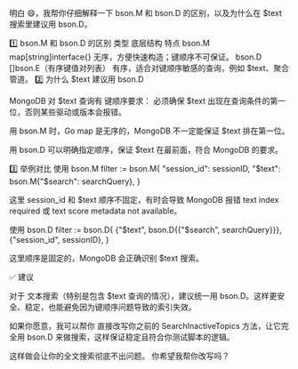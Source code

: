 明白 😄，我帮你仔细解释一下 bson.M 和 bson.D 的区别，以及为什么在 $text 搜索里建议用 bson.D。

1️⃣ bson.M 和 bson.D 的区别
类型	底层结构	特点
bson.M	map[string]interface{}	无序，方便快速构造；键顺序不可保证。
bson.D	[]bson.E（有序键值对列表）	有序，适合对键顺序敏感的查询，例如 $text、聚合管道。
2️⃣ 为什么 $text 建议用 bson.D

MongoDB 对 $text 查询有 键顺序要求：
必须确保 $text 出现在查询条件的第一位，否则某些驱动或版本会报错。

用 bson.M 时，Go map 是无序的，MongoDB 不一定能保证 $text 排在第一位。

用 bson.D 可以明确指定顺序，保证 $text 在最前面，符合 MongoDB 的要求。

3️⃣ 举例对比
使用 bson.M
filter := bson.M{
    "session_id": sessionID,
    "$text": bson.M{"$search": searchQuery},
}


这里 session_id 和 $text 顺序不固定，有时会导致 MongoDB 报错 text index required 或 text score metadata not available。

使用 bson.D
filter := bson.D{
    {"$text", bson.D{{"$search", searchQuery}}},
    {"session_id", sessionID},
}


这里顺序是固定的，MongoDB 会正确识别 $text 搜索。

✅ 建议

对于 文本搜索（特别是包含 $text 查询的情况），建议统一用 bson.D。这样更安全、稳定，也能避免因为键顺序问题导致的索引失效。

如果你愿意，我可以帮你 直接改写你之前的 SearchInactiveTopics 方法，让它完全用 bson.D 来做搜索，这样保证稳定且符合你测试脚本的逻辑。

这样做会让你的全文搜索彻底不出问题。
你希望我帮你改写吗？